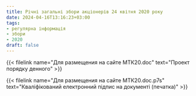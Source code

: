 ```yaml
---
title: Річні загальні збори акціонерів 24 квітня 2020 року
date: 2024-04-16T13:16:23+03:00
tags:
- регулярна інформація
- збори
- 2020
draft: false
---
```


{{< filelink name="Для размещения на сайте МТК20.doc" text="Проект порядку денного" >}}

{{< filelink name="Для размещения на сайте МТК20.doc.p7s" text="Кваліфікований електронний підпис на документі (печатка)" >}}